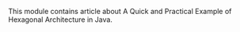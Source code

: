This module contains article about A Quick and Practical Example of Hexagonal Architecture in Java.

